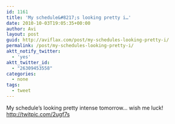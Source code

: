 ```yaml
---
id: 1161
title: 'My schedule&#8217;s looking pretty i…'
date: 2010-10-03T19:05:35+00:00
author: Avi
layout: post
guid: http://aviflax.com/post/my-schedules-looking-pretty-i/
permalink: /post/my-schedules-looking-pretty-i/
aktt_notify_twitter:
  - 'yes'
aktt_twitter_id:
  - "26309453558"
categories:
  - none
tags:
  - tweet
---
```

My schedule&#8217;s looking pretty intense tomorrow… wish me luck! <a href="http://twitpic.com/2ugf7s" rel="nofollow">http://twitpic.com/2ugf7s</a>